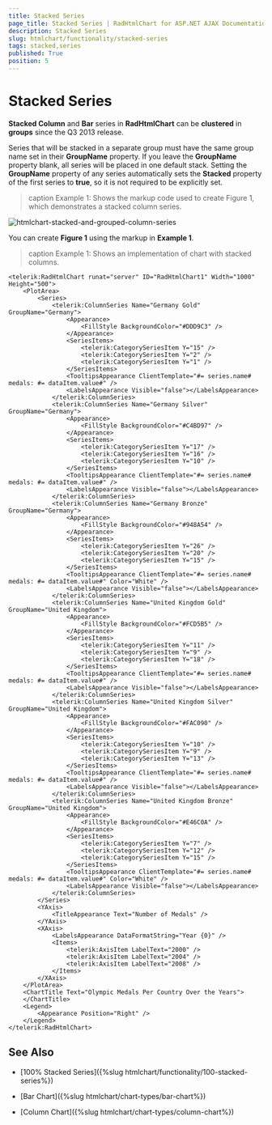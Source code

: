```yaml
---
title: Stacked Series
page_title: Stacked Series | RadHtmlChart for ASP.NET AJAX Documentation
description: Stacked Series
slug: htmlchart/functionality/stacked-series
tags: stacked,series
published: True
position: 5
---
```


# Stacked Series

**Stacked Column** and **Bar** series in **RadHtmlChart** can be **clustered** in **groups** since the Q3 2013 release.

Series that will be stacked in a separate group must have the same group name set in their **GroupName** property. If you leave the **GroupName** property blank, all series will be placed in one default stack. Setting the **GroupName** property of any series automatically sets the **Stacked** property of the first series to **true**, so it is not required to be explicitly set.

>caption Example 1: Shows the markup code used to create Figure 1, which demonstrates a stacked column series.

![htmlchart-stacked-and-grouped-column-series](images/htmlchart-stacked-and-grouped-column-series.png)

You can create **Figure 1** using the markup in **Example 1**.

>caption Example 1: Shows an implementation of chart with stacked columns.

````ASP.NET
<telerik:RadHtmlChart runat="server" ID="RadHtmlChart1" Width="1000" Height="500">
	<PlotArea>
		<Series>
			<telerik:ColumnSeries Name="Germany Gold" GroupName="Germany">
				<Appearance>
					<FillStyle BackgroundColor="#DDD9C3" />
				</Appearance>
				<SeriesItems>
					<telerik:CategorySeriesItem Y="15" />
					<telerik:CategorySeriesItem Y="2" />
					<telerik:CategorySeriesItem Y="1" />
				</SeriesItems>
				<TooltipsAppearance ClientTemplate="#= series.name# medals: #= dataItem.value#" />
				<LabelsAppearance Visible="false"></LabelsAppearance>
			</telerik:ColumnSeries>
			<telerik:ColumnSeries Name="Germany Silver" GroupName="Germany">
				<Appearance>
					<FillStyle BackgroundColor="#C4BD97" />
				</Appearance>
				<SeriesItems>
					<telerik:CategorySeriesItem Y="17" />
					<telerik:CategorySeriesItem Y="16" />
					<telerik:CategorySeriesItem Y="10" />
				</SeriesItems>
				<TooltipsAppearance ClientTemplate="#= series.name# medals: #= dataItem.value#" />
				<LabelsAppearance Visible="false"></LabelsAppearance>
			</telerik:ColumnSeries>
			<telerik:ColumnSeries Name="Germany Bronze" GroupName="Germany">
				<Appearance>
					<FillStyle BackgroundColor="#948A54" />
				</Appearance>
				<SeriesItems>
					<telerik:CategorySeriesItem Y="26" />
					<telerik:CategorySeriesItem Y="20" />
					<telerik:CategorySeriesItem Y="15" />
				</SeriesItems>
				<TooltipsAppearance ClientTemplate="#= series.name# medals: #= dataItem.value#" Color="White" />
				<LabelsAppearance Visible="false"></LabelsAppearance>
			</telerik:ColumnSeries>
			<telerik:ColumnSeries Name="United Kingdom Gold" GroupName="United Kingdom">
				<Appearance>
					<FillStyle BackgroundColor="#FCD5B5" />
				</Appearance>
				<SeriesItems>
					<telerik:CategorySeriesItem Y="11" />
					<telerik:CategorySeriesItem Y="9" />
					<telerik:CategorySeriesItem Y="18" />
				</SeriesItems>
				<TooltipsAppearance ClientTemplate="#= series.name# medals: #= dataItem.value#" />
				<LabelsAppearance Visible="false"></LabelsAppearance>
			</telerik:ColumnSeries>
			<telerik:ColumnSeries Name="United Kingdom Silver" GroupName="United Kingdom">
				<Appearance>
					<FillStyle BackgroundColor="#FAC090" />
				</Appearance>
				<SeriesItems>
					<telerik:CategorySeriesItem Y="10" />
					<telerik:CategorySeriesItem Y="9" />
					<telerik:CategorySeriesItem Y="13" />
				</SeriesItems>
				<TooltipsAppearance ClientTemplate="#= series.name# medals: #= dataItem.value#" />
				<LabelsAppearance Visible="false"></LabelsAppearance>
			</telerik:ColumnSeries>
			<telerik:ColumnSeries Name="United Kingdom Bronze" GroupName="United Kingdom">
				<Appearance>
					<FillStyle BackgroundColor="#E46C0A" />
				</Appearance>
				<SeriesItems>
					<telerik:CategorySeriesItem Y="7" />
					<telerik:CategorySeriesItem Y="12" />
					<telerik:CategorySeriesItem Y="15" />
				</SeriesItems>
				<TooltipsAppearance ClientTemplate="#= series.name# medals: #= dataItem.value#" Color="White" />
				<LabelsAppearance Visible="false"></LabelsAppearance>
			</telerik:ColumnSeries>
		</Series>
		<YAxis>
			<TitleAppearance Text="Number of Medals" />
		</YAxis>
		<XAxis>
			<LabelsAppearance DataFormatString="Year {0}" />
			<Items>
				<telerik:AxisItem LabelText="2000" />
				<telerik:AxisItem LabelText="2004" />
				<telerik:AxisItem LabelText="2008" />
			</Items>
		</XAxis>
	</PlotArea>
	<ChartTitle Text="Olympic Medals Per Country Over the Years">
	</ChartTitle>
	<Legend>
		<Appearance Position="Right" />
	</Legend>
</telerik:RadHtmlChart>
````


## See Also

 * [100% Stacked Series]({%slug htmlchart/functionality/100-stacked-series%})

 * [Bar Chart]({%slug htmlchart/chart-types/bar-chart%})

 * [Column Chart]({%slug htmlchart/chart-types/column-chart%})
